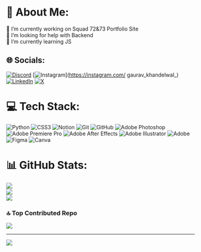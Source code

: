 # 💫 About Me:
🔭 I’m currently working on Squad 72&73 Portfolio Site<br>🤝 I’m looking for help with Backend <br>🌱 I’m currently learning JS<br>


## 🌐 Socials:
[![Discord](https://img.shields.io/badge/Discord-%237289DA.svg?logo=discord&logoColor=white)](https://discord.gg/https://discord.gg/Uh2nypvevc) [![Instagram](https://img.shields.io/badge/Instagram-%23E4405F.svg?logo=Instagram&logoColor=white)](https://instagram.com/ gaurav_khandelwal_) [![LinkedIn](https://img.shields.io/badge/LinkedIn-%230077B5.svg?logo=linkedin&logoColor=white)](https://linkedin.com/in/GauravKhandelwal) [![X](https://img.shields.io/badge/X-black.svg?logo=X&logoColor=white)](https://x.com/xXxGauravxXx) 

# 💻 Tech Stack:
![Python](https://img.shields.io/badge/python-3670A0?style=for-the-badge&logo=python&logoColor=ffdd54) ![CSS3](https://img.shields.io/badge/css3-%231572B6.svg?style=for-the-badge&logo=css3&logoColor=white) ![Notion](https://img.shields.io/badge/Notion-%23000000.svg?style=for-the-badge&logo=notion&logoColor=white) ![Git](https://img.shields.io/badge/git-%23F05033.svg?style=for-the-badge&logo=git&logoColor=white) ![GitHub](https://img.shields.io/badge/github-%23121011.svg?style=for-the-badge&logo=github&logoColor=white) ![Adobe Photoshop](https://img.shields.io/badge/adobe%20photoshop-%2331A8FF.svg?style=for-the-badge&logo=adobe%20photoshop&logoColor=white) ![Adobe Premiere Pro](https://img.shields.io/badge/Adobe%20Premiere%20Pro-9999FF.svg?style=for-the-badge&logo=Adobe%20Premiere%20Pro&logoColor=white) ![Adobe After Effects](https://img.shields.io/badge/Adobe%20After%20Effects-9999FF.svg?style=for-the-badge&logo=Adobe%20After%20Effects&logoColor=white) ![Adobe Illustrator](https://img.shields.io/badge/adobe%20illustrator-%23FF9A00.svg?style=for-the-badge&logo=adobe%20illustrator&logoColor=white) ![Adobe](https://img.shields.io/badge/adobe-%23FF0000.svg?style=for-the-badge&logo=adobe&logoColor=white) ![Figma](https://img.shields.io/badge/figma-%23F24E1E.svg?style=for-the-badge&logo=figma&logoColor=white) ![Canva](https://img.shields.io/badge/Canva-%2300C4CC.svg?style=for-the-badge&logo=Canva&logoColor=white)
# 📊 GitHub Stats:
![](https://github-readme-stats.vercel.app/api?username=xXGauravXx&theme=dark&hide_border=false&include_all_commits=true&count_private=false)<br/>
![](https://github-readme-streak-stats.herokuapp.com/?user=xXGauravXx&theme=dark&hide_border=false)<br/>
![](https://github-readme-stats.vercel.app/api/top-langs/?username=xXGauravXx&theme=dark&hide_border=false&include_all_commits=true&count_private=false&layout=compact)

### 🔝 Top Contributed Repo
![](https://github-contributor-stats.vercel.app/api?username=xXGauravXx&limit=5&theme=gotham&combine_all_yearly_contributions=true)

---
[![](https://visitcount.itsvg.in/api?id=xXGauravXx&icon=0&color=0)](https://visitcount.itsvg.in)

<!-- Proudly created with GPRM ( https://gprm.itsvg.in ) -->
